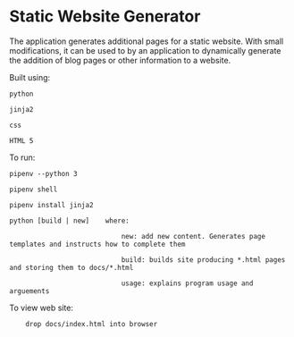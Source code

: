 # Static Website Generator
The application generates additional pages for a static website.
With small modifications, it can be used to by an application to dynamically generate the addition of blog pages or other information to a website.


Built using:

    python
    
    jinja2
    
    css
    
    HTML 5
    

To run:

    pipenv --python 3
    
    pipenv shell
    
    pipenv install jinja2
    
    python [build | new]    where:
    
                                new: add new content. Generates page templates and instructs how to complete them
                                
                                build: builds site producing *.html pages and storing them to docs/*.html
                                
                                usage: explains program usage and arguements


To view web site:
    
        drop docs/index.html into browser
        

